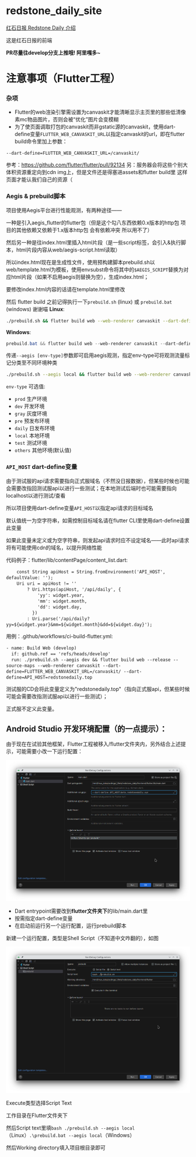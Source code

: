 # redstone_daily_site

[红石日报 Redstone Daily 介绍](https://github.com/RedstoneDaily/redstone_daily)

这是红石日报的前端

**PR尽量往develop分支上推哦! 阿里嘎多~**

# 注意事项（Flutter工程）

### 杂项

- Flutter的web渲染引擎需设置为canvaskit才能清晰显示主页里的那些低清像素mc物品图片，否则会被“优化”图片会变模糊
- 为了使页面调取打包的canvaskit而非gstatic源的canvaskit，使用dart-define变量`FLUTTER_WEB_CANVASKIT_URL`以指定canvaskit的url，即在flutter build命令里加上参数：
```
--dart-define=FLUTTER_WEB_CANVASKIT_URL=/canvaskit/
```
参考：https://github.com/flutter/flutter/pull/92134
另：服务器会将这些个别大体积资源重定向到cdn img上，但是文件还是得塞进assets和flutter build里 这样页面才能认我们自己的资源（

### Aegis & prebuild脚本

项目使用Aegis平台进行性能观测，有两种途径——

一种是引入aegis_flutter的flutter包（但是这个勾八东西依赖0.x版本的http包 项目的其他依赖又依赖于1.x版本http包 会有依赖冲突 所以用不了）

然后另一种是往index.html里插入html片段（是一些script标签，会引入&执行脚本，html片段内容从web/aegis-script.html读取）

所以index.html现在是生成性文件，使用预构建脚本prebuild.sh以web/template.html为模板，使用envsubst命令将其中的`$AEGIS_SCRIPT`替换为对应html片段（如果不启用aegis则替换为空），生成index.html；

要修改index.html内容的话请在template.html里修改

然后 flutter build 之前记得执行一下`prebuild.sh` (linux) 或 `prebuild.bat` (windows) 谢谢喵
**Linux**:
```bash
./prebuild.sh && flutter build web --web-renderer canvaskit --dart-define=FLUTTER_WEB_CANVASKIT_URL=/canvaskit/
```
**Windows**:
```powershell
prebuild.bat && flutter build web --web-renderer canvaskit --dart-define=FLUTTER_WEB_CANVASKIT_URL=/canvaskit/
```


传递`--aegis [env-type]`参数即可启用aegis观测，指定env-type可将观测流量标记分类至不同环境种类
```bash
./prebuild.sh --aegis local && flutter build web --web-renderer canvaskit --dart-define=FLUTTER_WEB_CANVASKIT_URL=/canvaskit/ --dart-define=FLUTTER_WEB_CANVASKIT_URL=/canvaskit/
```
`env-type` 可选值:
- `prod` 生产环境
- `dev` 开发环境
- `gray` 灰度环境
- `pre` 预发布环境
- `daily` 日发布环境
- `local` 本地环境
- `test` 测试环境
- `others` 其他环境(默认值)

### `API_HOST` dart-define变量

由于测试服的api请求需要指向正式服域名（不然没日报数据），但某些时候也可能会需要改指回测试服api以进行一些测试；在本地测试后端时也可能需要指向localhost以进行测试/查看

所以项目使用dart-define变量`API_HOST`以指定api请求的目标域名

默认值统一为空字符串，如需控制目标域名请在flutter CLI里使用dart-define设置此变量

如果此变量未定义或为空字符串，则发起api请求时应不设定域名——此时api请求将有可能使用cdn的域名，以提升网络性能

代码例子：flutter/lib/contentPage/content_list.dart:
```
    const String apiHost = String.fromEnvironment('API_HOST', defaultValue: '');
    Uri uri = apiHost != ''
        ? Uri.https(apiHost, '/api/daily', {
            'yy': widget.year,
            'mm': widget.month,
            'dd': widget.day,
          })
        : Uri.parse('/api/daily?yy=${widget.year}&mm=${widget.month}&dd=${widget.day}');
```

用例：.github/workflows/ci-build-flutter.yml:
```
- name: Build Web (develop)
  if: github.ref == 'refs/heads/develop'        
  run: ./prebuild.sh --aegis dev && flutter build web --release --source-maps --web-renderer canvaskit --dart-define=FLUTTER_WEB_CANVASKIT_URL=/canvaskit/ --dart-define=API_HOST=redstonedaily.top
```
测试服的CD会将此变量定义为"redstonedaily.top"（指向正式服api，但某些时候可能会需要改指测试服api以进行一些测试）；

正式服不定义此变量。

## Android Studio 开发环境配置（的一点提示）：

由于现在在试验其他框架，Flutter工程被移入/flutter文件夹内，另外结合上述提示，可能需要小改一下运行配置：

![img.png](img_as_1.png)

- Dart entrypoint需要改到**flutter文件夹下**的lib/main.dart里
- 按需指定dart-define变量
- 在启动前运行另一个运行配置，运行prebuild脚本

新建一个运行配置，类型是Shell Script（不知道中文咋翻的），如图

![](img_as_2.png)

Execute类型选择Script Text

工作目录在Flutter文件夹下

然后Script text里填`bash ./prebuild.sh --aegis local`（Linux）`.\prebuild.bat --aegis local`（Windows）

然后Working directory填入项目根目录即可
